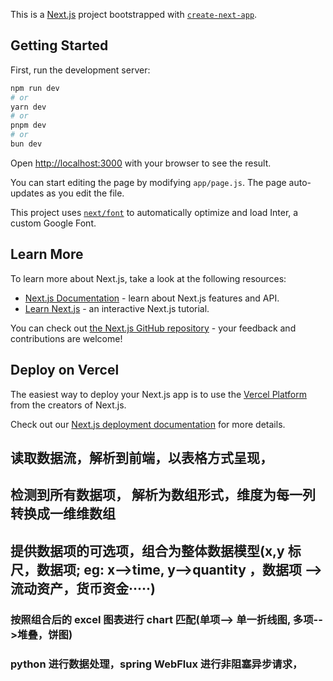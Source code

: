 <!-- @format -->

This is a [Next.js](https://nextjs.org/) project bootstrapped with [`create-next-app`](https://github.com/vercel/next.js/tree/canary/packages/create-next-app).

## Getting Started

First, run the development server:

```bash
npm run dev
# or
yarn dev
# or
pnpm dev
# or
bun dev
```

Open [http://localhost:3000](http://localhost:3000) with your browser to see the result.

You can start editing the page by modifying `app/page.js`. The page auto-updates as you edit the file.

This project uses [`next/font`](https://nextjs.org/docs/basic-features/font-optimization) to automatically optimize and load Inter, a custom Google Font.

## Learn More

To learn more about Next.js, take a look at the following resources:

- [Next.js Documentation](https://nextjs.org/docs) - learn about Next.js features and API.
- [Learn Next.js](https://nextjs.org/learn) - an interactive Next.js tutorial.

You can check out [the Next.js GitHub repository](https://github.com/vercel/next.js/) - your feedback and contributions are welcome!

## Deploy on Vercel

The easiest way to deploy your Next.js app is to use the [Vercel Platform](https://vercel.com/new?utm_medium=default-template&filter=next.js&utm_source=create-next-app&utm_campaign=create-next-app-readme) from the creators of Next.js.

Check out our [Next.js deployment documentation](https://nextjs.org/docs/deployment) for more details.

## 读取数据流，解析到前端，以表格方式呈现，

## 检测到所有数据项， 解析为数组形式，维度为每一列转换成一维维数组

## 提供数据项的可选项，组合为整体数据模型(x,y 标尺，数据项; eg: x-->time, y-->quantity ，数据项 --> 流动资产，货币资金·····)

### 按照组合后的 excel 图表进行 chart 匹配(单项--> 单一折线图, 多项-->堆叠，饼图)

### python 进行数据处理，spring WebFlux 进行非阻塞异步请求，
